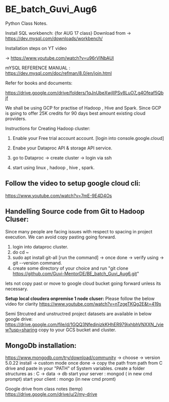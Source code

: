 # BE_batch_Guvi_Aug6
Python Class Notes.

Install SQL workbench: {for AUG 17 class}
Download from ->
https://dev.mysql.com/downloads/workbench/

Installation steps on YT video 

-> https://www.youtube.com/watch?v=u96rVINbAUI



mYSQL REFERENCE MANUAL : https://dev.mysql.com/doc/refman/8.0/en/join.html


Refer for books and documents:

https://drive.google.com/drive/folders/1qJnUbeXwjIIPSv8LuO7_g4Ofeaf5Qbjf


We shall be using GCP for practise of Hadoop , Hive and Spark. Since GCP is going to offer 25K credits for 90 days best amount existing cloud providers. 

Instructions for Creating Hadoop cluster:

1) Enable your Free trial account account. [login into console.google.cloud]

2) Enabe your Dataproc API & storage API service. 

3) go to Dataproc -> create cluster -> login via ssh 

4) start using linux , hadoop , hive , spark. 


Follow the video to setup google cloud cli:
-----------------------------------------------
https://www.youtube.com/watch?v=7mE-9E4D4Os



Handelling Source code from Git to Hadoop Cluser:
--------------------------------------------------

Since many people are facing issues with respect to spacing in project execution. We can avoid copy pasting going forward. 


1) login into dataproc cluster.
2) do cd ~
3) sudo apt install git-all   [run the command] -> once done -> verify using -> git --version command.
4) create some directory of your choice and run "git clone https://github.com/Guvi-MentorDE/BE_batch_Guvi_Aug6.git"

lets not copy past or move to google cloud bucket going forward unless its necessary. 


**Setup local cloudera onpremise 1 node cluser:**
Please follow the below video for clarity
https://www.youtube.com/watch?v=nTzgeTKQg2E&t=419s



Semi Strcutred and unstructred project datasets are available in below google drive:
https://drive.google.com/file/d/1GQQ3NfedinizkKHhER979ixhbhVNXXN_/view?usp=sharing
copy to your GCS bucket and cluster. 


MongoDb installation:
-----------------------
https://www.mongodb.com/try/download/community -> choose -> version 5.0.22
install -> custom mode 
once done -> copy the path from path from C drive and paste in your "PATH" of System variables.
create a folder structures as : C -> data -> db 
start your server : mongod ( in new cmd prompt)
start your client : mongo (in new cmd promt)


Google drive from class notes (temp)
https://drive.google.com/drive/u/2/my-drive
